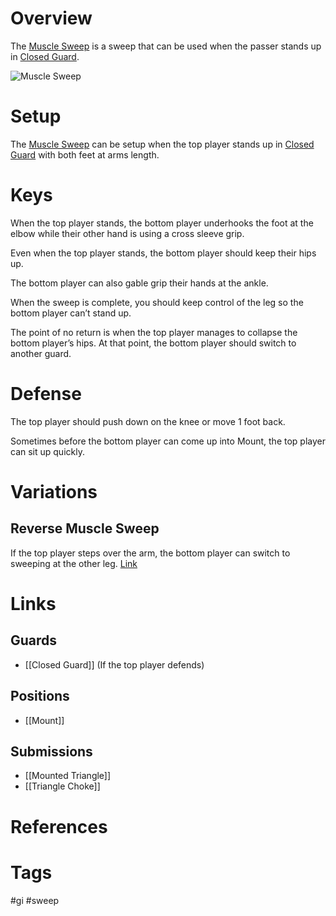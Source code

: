 # Overview
The <u>Muscle Sweep</u> is a sweep that can be used when the passer stands up in [Closed Guard](obsidian://open?vault=Obsidian-BJJ-Notes&file=Guards%2FClosed%20Guard).

![Muscle Sweep](https://www.bjjee.com/wp-content/uploads/2019/08/Kurt-Osiander.jpg)
# Setup
The <u>Muscle Sweep</u> can be setup when the top player stands up in [Closed Guard](obsidian://open?vault=Obsidian-BJJ-Notes&file=Guards%2FClosed%20Guard) with both feet at arms length.
# Keys
When the top player stands, the bottom player underhooks the foot at the elbow while their other hand is using a cross sleeve grip.

Even when the top player stands, the bottom player should keep their hips up.

The bottom player can also gable grip their hands at the ankle.

When the sweep is complete, you should keep control of the leg so the bottom player can’t stand up.

The point of no return is when the top player manages to collapse the bottom player’s hips. At that point, the bottom player should switch to another guard.
# Defense
The top player should push down on the knee or move 1 foot back.

Sometimes before the bottom player can come up into Mount, the top player can sit up quickly.
# Variations
## Reverse Muscle Sweep
If the top player steps over the arm, the bottom player can switch to sweeping at the other leg. [Link](https://www.youtube.com/watch?v=V0OX0VZN9Qw)
# Links
## Guards
- [[Closed Guard]] (If the top player defends)
## Positions
- [[Mount]]
## Submissions
- [[Mounted Triangle]]
- [[Triangle Choke]]
# References
# Tags
#gi #sweep 